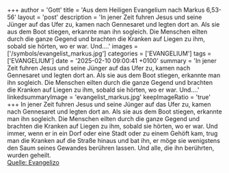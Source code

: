 +++
author = 'Gott'
title = 'Aus dem Heiligen Evangelium nach Markus 6,53-56'
layout = 'post'
description = 'In jener Zeit fuhren Jesus und seine Jünger auf das Ufer zu, kamen nach Gennesaret und legten dort an. Als sie aus dem Boot stiegen, erkannte man ihn sogleich. Die Menschen eilten durch die ganze Gegend und brachten die Kranken auf Liegen zu ihm, sobald sie hörten, wo er war. Und....'
images = ['/symbols/evangelist_markus.jpg']
categories = ['EVANGELIUM']
tags = ['EVANGELIUM']
date = '2025-02-10 09:00:41 +0100'
summary = 'In jener Zeit fuhren Jesus und seine Jünger auf das Ufer zu, kamen nach Gennesaret und legten dort an. Als sie aus dem Boot stiegen, erkannte man ihn sogleich. Die Menschen eilten durch die ganze Gegend und brachten die Kranken auf Liegen zu ihm, sobald sie hörten, wo er war. Und....'
linkedsummaryImage = 'evangelist_markus.jpg'
keepImageRatio = 'true'
+++
In jener Zeit fuhren Jesus und seine Jünger auf das Ufer zu, kamen nach Gennesaret und legten dort an.
Als sie aus dem Boot stiegen, erkannte man ihn sogleich.
Die Menschen eilten durch die ganze Gegend und brachten die Kranken auf Liegen zu ihm, sobald sie hörten, wo er war.
Und immer, wenn er in ein Dorf oder eine Stadt oder zu einem Gehöft kam, trug man die Kranken auf die Straße hinaus und bat ihn, er möge sie wenigstens den Saum seines Gewandes berühren lassen.<!--more--> Und alle, die ihn berührten, wurden geheilt.<br> [Quelle: Evangelizo](https://evangeliumtagfuertag.org/DE/gospel)
